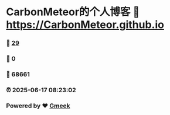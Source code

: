 # CarbonMeteor的个人博客 :link: https://CarbonMeteor.github.io 
### :page_facing_up: [29](https://CarbonMeteor.github.io/tag.html) 
### :speech_balloon: 0 
### :hibiscus: 68661 
### :alarm_clock: 2025-06-17 08:23:02 
### Powered by :heart: [Gmeek](https://github.com/Meekdai/Gmeek)
